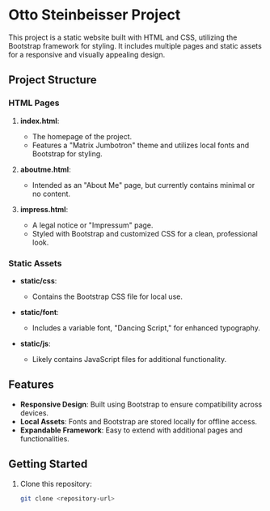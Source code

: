 # Otto Steinbeisser Project

This project is a static website built with HTML and CSS, utilizing the Bootstrap framework for styling. It includes multiple pages and static assets for a responsive and visually appealing design.

## Project Structure

### HTML Pages
1. **index.html**:
   - The homepage of the project.
   - Features a "Matrix Jumbotron" theme and utilizes local fonts and Bootstrap for styling.

2. **aboutme.html**:
   - Intended as an "About Me" page, but currently contains minimal or no content.

3. **impress.html**:
   - A legal notice or "Impressum" page.
   - Styled with Bootstrap and customized CSS for a clean, professional look.

### Static Assets
- **static/css**:
  - Contains the Bootstrap CSS file for local use.

- **static/font**:
  - Includes a variable font, "Dancing Script," for enhanced typography.

- **static/js**:
  - Likely contains JavaScript files for additional functionality.

## Features
- **Responsive Design**: Built using Bootstrap to ensure compatibility across devices.
- **Local Assets**: Fonts and Bootstrap are stored locally for offline access.
- **Expandable Framework**: Easy to extend with additional pages and functionalities.

## Getting Started

1. Clone this repository:
   ```bash
   git clone <repository-url>
